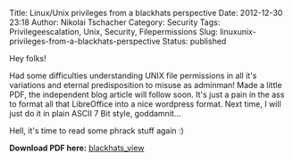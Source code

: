 Title: Linux/Unix privileges from a blackhats perspective
Date: 2012-12-30 23:18
Author: Nikolai Tschacher
Category: Security
Tags: Privilegeescalation, Unix, Security, Filepermissions
Slug: linuxunix-privileges-from-a-blackhats-perspective
Status: published

Hey folks!

Had some difficulties understanding UNIX file permissions in all it's
variations and eternal predisposition to misuse as adminman! Made a
little PDF, the independent blog article will follow soon. It's just a
pain in the ass to format all that LibreOffice into a nice wordpress
format. Next time, I will just do it in plain ASCII 7 Bit style,
goddamnit...

Hell, it's time to read some phrack stuff again :)

**Download PDF here:** [blackhats\_view](/uploads/2012/12/blackhats_view.pdf)

